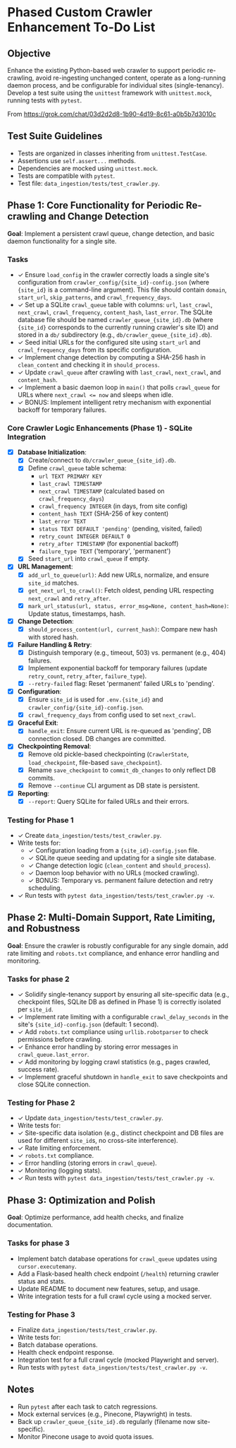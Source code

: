 # Phased Custom Crawler Enhancement To-Do List

## Objective

Enhance the existing Python-based web crawler to support periodic re-crawling, avoid re-ingesting unchanged content,
operate as a long-running daemon process, and be configurable for individual sites (single-tenancy). Develop a test
suite using the `unittest` framework with `unittest.mock`, running tests with `pytest`.

From <https://grok.com/chat/03d2d2d8-1b90-4d19-8c61-a0b5b7d3010c>

## Test Suite Guidelines

- Tests are organized in classes inheriting from `unittest.TestCase`.
- Assertions use `self.assert...` methods.
- Dependencies are mocked using `unittest.mock`.
- Tests are compatible with `pytest`.
- Test file: `data_ingestion/tests/test_crawler.py`.

## Phase 1: Core Functionality for Periodic Re-crawling and Change Detection

**Goal**: Implement a persistent crawl queue, change detection, and basic daemon functionality for a single site.

### Tasks

- ✓ Ensure `load_config` in the crawler correctly loads a single site's configuration from
  `crawler_config/{site_id}-config.json` (where `{site_id}` is a command-line argument). This file should contain
  `domain`, `start_url`, `skip_patterns`, and `crawl_frequency_days`.
- ✓ Set up a SQLite `crawl_queue` table with columns: `url`, `last_crawl`, `next_crawl`, `crawl_frequency`,
  `content_hash`, `last_error`. The SQLite database file should be named `crawler_queue_{site_id}.db` (where `{site_id}`
  corresponds to the currently running crawler's site ID) and stored in a `db/` subdirectory (e.g.,
  `db/crawler_queue_{site_id}.db`).
- ✓ Seed initial URLs for the configured site using `start_url` and `crawl_frequency_days` from its specific
  configuration.
- ✓ Implement change detection by computing a SHA-256 hash in `clean_content` and checking it in `should_process`.
- ✓ Update `crawl_queue` after crawling with `last_crawl`, `next_crawl`, and `content_hash`.
- ✓ Implement a basic daemon loop in `main()` that polls `crawl_queue` for URLs where `next_crawl <= now` and sleeps
  when idle.
- ✓ BONUS: Implement intelligent retry mechanism with exponential backoff for temporary failures.

### Core Crawler Logic Enhancements (Phase 1) - SQLite Integration

- [x] **Database Initialization**:
  - [x] Create/connect to `db/crawler_queue_{site_id}.db`.
  - [x] Define `crawl_queue` table schema:
    - `url TEXT PRIMARY KEY`
    - `last_crawl TIMESTAMP`
    - `next_crawl TIMESTAMP` (calculated based on `crawl_frequency_days`)
    - `crawl_frequency INTEGER` (in days, from site config)
    - `content_hash TEXT` (SHA-256 of key content)
    - `last_error TEXT`
    - `status TEXT DEFAULT 'pending'` (pending, visited, failed)
    - `retry_count INTEGER DEFAULT 0`
    - `retry_after TIMESTAMP` (for exponential backoff)
    - `failure_type TEXT` ('temporary', 'permanent')
  - [x] Seed `start_url` into `crawl_queue` if empty.
- [x] **URL Management**:
  - [x] `add_url_to_queue(url)`: Add new URLs, normalize, and ensure `site_id` matches.
  - [x] `get_next_url_to_crawl()`: Fetch oldest, pending URL respecting `next_crawl` and `retry_after`.
  - [x] `mark_url_status(url, status, error_msg=None, content_hash=None)`: Update status, timestamps, hash.
- [x] **Change Detection**:
  - [x] `should_process_content(url, current_hash)`: Compare new hash with stored hash.
- [x] **Failure Handling & Retry**:
  - [x] Distinguish temporary (e.g., timeout, 503) vs. permanent (e.g., 404) failures.
  - [x] Implement exponential backoff for temporary failures (update `retry_count`, `retry_after`, `failure_type`).
  - [x] `--retry-failed` flag: Reset 'permanent' failed URLs to 'pending'.
- [x] **Configuration**:
  - [x] Ensure `site_id` is used for `.env.{site_id}` and `crawler_config/{site_id}-config.json`.
  - [x] `crawl_frequency_days` from config used to set `next_crawl`.
- [x] **Graceful Exit**:
  - [x] `handle_exit`: Ensure current URL is re-queued as 'pending', DB connection closed. DB changes are committed.
- [x] **Checkpointing Removal**:
  - [x] Remove old pickle-based checkpointing (`CrawlerState`, `load_checkpoint`, file-based `save_checkpoint`).
  - [x] Rename `save_checkpoint` to `commit_db_changes` to only reflect DB commits.
  - [x] Remove `--continue` CLI argument as DB state is persistent.
- [x] **Reporting**:
  - [x] `--report`: Query SQLite for failed URLs and their errors.

### Testing for Phase 1

- ✓ Create `data_ingestion/tests/test_crawler.py`.
- Write tests for:
  - ✓ Configuration loading from a `{site_id}-config.json` file.
  - ✓ SQLite queue seeding and updating for a single site database.
  - ✓ Change detection logic (`clean_content` and `should_process`).
  - ✓ Daemon loop behavior with no URLs (mocked crawling).
  - ✓ BONUS: Temporary vs. permanent failure detection and retry scheduling.
- ✓ Run tests with `pytest data_ingestion/tests/test_crawler.py -v`.

## Phase 2: Multi-Domain Support, Rate Limiting, and Robustness

**Goal**: Ensure the crawler is robustly configurable for any single domain, add rate limiting and `robots.txt`
compliance, and enhance error handling and monitoring.

### Tasks for phase 2

- ✓ Solidify single-tenancy support by ensuring all site-specific data (e.g., checkpoint files, SQLite DB as defined in
  Phase 1) is correctly isolated per `site_id`.
- ✓ Implement rate limiting with a configurable `crawl_delay_seconds` in the site's `{site_id}-config.json` (default: 1
  second).
- ✓ Add `robots.txt` compliance using `urllib.robotparser` to check permissions before crawling.
- ✓ Enhance error handling by storing error messages in `crawl_queue.last_error`.
- ✓ Add monitoring by logging crawl statistics (e.g., pages crawled, success rate).
- ✓ Implement graceful shutdown in `handle_exit` to save checkpoints and close SQLite connection.

### Testing for Phase 2

- ✓ Update `data_ingestion/tests/test_crawler.py`.
- Write tests for:
- ✓ Site-specific data isolation (e.g., distinct checkpoint and DB files are used for different `site_id`s, no
  cross-site interference).
- ✓ Rate limiting enforcement.
- ✓ `robots.txt` compliance.
- ✓ Error handling (storing errors in `crawl_queue`).
- ✓ Monitoring (logging stats).
- ✓ Run tests with `pytest data_ingestion/tests/test_crawler.py -v`.

## Phase 3: Optimization and Polish

**Goal**: Optimize performance, add health checks, and finalize documentation.

### Tasks for phase 3

- Implement batch database operations for `crawl_queue` updates using `cursor.executemany`.
- Add a Flask-based health check endpoint (`/health`) returning crawler status and stats.
- Update README to document new features, setup, and usage.
- Write integration tests for a full crawl cycle using a mocked server.

### Testing for Phase 3

- Finalize `data_ingestion/tests/test_crawler.py`.
- Write tests for:
- Batch database operations.
- Health check endpoint response.
- Integration test for a full crawl cycle (mocked Playwright and server).
- Run tests with `pytest data_ingestion/tests/test_crawler.py -v`.

## Notes

- Run `pytest` after each task to catch regressions.
- Mock external services (e.g., Pinecone, Playwright) in tests.
- Back up `crawler_queue_{site_id}.db` regularly (filename now site-specific).
- Monitor Pinecone usage to avoid quota issues.
